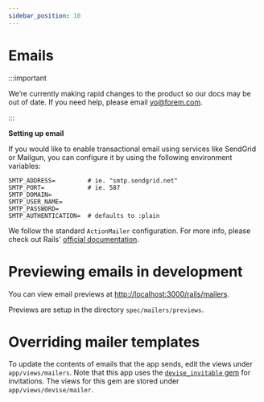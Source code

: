 ```yaml
---
sidebar_position: 10
---
```


# Emails

:::important

We’re currently making rapid changes to the product so our docs may be out of date. If you need help, please email [yo@forem.com](mailto:yo@forem.com).

:::

**Setting up email**

If you would like to enable transactional email using services like SendGrid or
Mailgun, you can configure it by using the following environment variables:

```shell
SMTP_ADDRESS=         # ie. "smtp.sendgrid.net"
SMTP_PORT=            # ie. 587
SMTP_DOMAIN=
SMTP_USER_NAME=
SMTP_PASSWORD=
SMTP_AUTHENTICATION=  # defaults to :plain
```

We follow the standard `ActionMailer` configuration. For more info, please check out Rails' [official documentation](https://guides.rubyonrails.org/action_mailer_basics.html#action-mailer-configuration).

# Previewing emails in development

You can view email previews at <http://localhost:3000/rails/mailers>.

Previews are setup in the directory `spec/mailers/previews`.

# Overriding mailer templates

To update the contents of emails that the app sends, edit the views under
`app/views/mailers`. Note that this app uses the
[`devise_invitable` gem](https://github.com/scambra/devise_invitable) for
invitations. The views for this gem are stored under `app/views/devise/mailer`.
